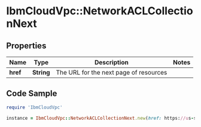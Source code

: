 # IbmCloudVpc::NetworkACLCollectionNext

## Properties

Name | Type | Description | Notes
------------ | ------------- | ------------- | -------------
**href** | **String** | The URL for the next page of resources | 

## Code Sample

```ruby
require 'IbmCloudVpc'

instance = IbmCloudVpc::NetworkACLCollectionNext.new(href: https://us-south.iaas.cloud.ibm.com/v1/network_acls?start&#x3D;9d5a91a3e2cbd233b5a5b33436855ed1&amp;limit&#x3D;20)
```


